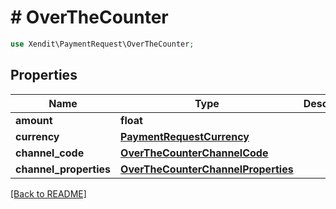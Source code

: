 # # OverTheCounter


```php
use Xendit\PaymentRequest\OverTheCounter;
```
## Properties

| Name | Type | Description | Examples | Notes |
| ------------ | ------------- | ------------- | ------------- | -------------|
| **amount** | **float** |  | null |  [optional] |
| **currency** | [**PaymentRequestCurrency**](PaymentRequestCurrency.md) |  | null |  [optional] |
| **channel_code** | [**OverTheCounterChannelCode**](OverTheCounterChannelCode.md) |  | null |  |
| **channel_properties** | [**OverTheCounterChannelProperties**](OverTheCounterChannelProperties.md) |  | null |  |


[[Back to README]](../../README.md)
